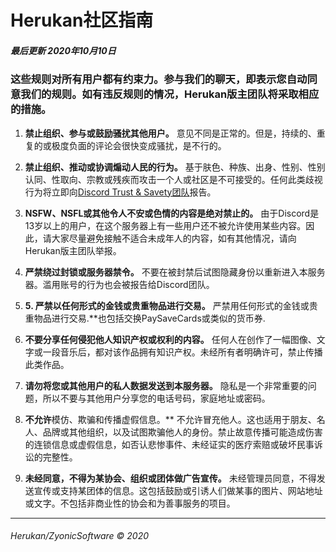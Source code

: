 # **Herukan社区指南**

##### **最后更新 2020年10月10日**

### 这些规则对所有用户都有约束力。参与我们的聊天，即表示您自动同意我们的规则。如有违反规则的情况，Herukan版主团队将采取相应的措施。

1. **禁止组织、参与或鼓励骚扰其他用户。**
意见不同是正常的。但是，持续的、重复的或极度负面的评论会很快变成骚扰，是不行的。

2. **禁止组织、推动或协调煽动人民的行为。**
基于肤色、种族、出身、性别、性别认同、性取向、宗教或残疾而攻击一个人或社区是不可接受的。任何此类歧视行为将立即向[Discord Trust & Savety团队](https://support.discord.com/hc/en-us/requests/new?ticket_form_id=360000029731)报告。

3. **NSFW、NSFL或其他令人不安或色情的内容是绝对禁止的。**
由于Discord是13岁以上的用户，在这个服务器上有一些用户还不被允许使用某些内容。因此，请大家尽量避免接触不适合未成年人的内容，如有其他情况，请向Herukan版主团队举报。

4. **严禁绕过封锁或服务器禁令。**
不要在被封禁后试图隐藏身份以重新进入本服务器。滥用账号的行为也会被报告给Discord团队。

5. **5. 严禁以任何形式的金钱或贵重物品进行交易。**
严禁用任何形式的金钱或贵重物品进行交易.**也包括交换PaySaveCards或类似的货币券.

6. **不要分享任何侵犯他人知识产权或权利的内容。**
任何人在创作了一幅图像、文字或一段音乐后，都对该作品拥有知识产权。未经所有者明确许可，禁止传播此类作品。

7. **请勿将您或其他用户的私人数据发送到本服务器。**
隐私是一个非常重要的问题，所以不要与其他用户分享您的电话号码，家庭地址或密码。

8. **不允许**模仿、欺骗和传播虚假信息。**
不允许冒充他人。这也适用于朋友、名人、品牌或其他组织，以及试图欺骗他人的身份。禁止故意传播可能造成伤害的连锁信息或虚假信息，如否认悲惨事件、未经证实的医疗索赔或破坏民事诉讼的完整性。

9. **未经同意，不得为某协会、组织或团体做广告宣传。**
未经管理员同意，不得发送宣传或支持某团体的信息。这包括鼓励或引诱人们做某事的图片、网站地址或文字。不包括非商业性的协会和为善事服务的项目。

---

###### Herukan/ZyonicSoftware © 2020
